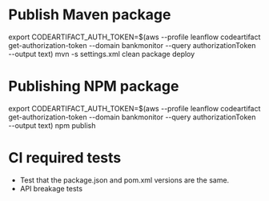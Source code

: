# Publish Maven package

export CODEARTIFACT_AUTH_TOKEN=$(aws --profile leanflow codeartifact get-authorization-token --domain bankmonitor --query authorizationToken --output text)
mvn -s settings.xml clean package deploy

# Publishing NPM package

export CODEARTIFACT_AUTH_TOKEN=$(aws --profile leanflow codeartifact get-authorization-token --domain bankmonitor --query authorizationToken --output text)
npm publish

# CI required tests

- Test that the package.json and pom.xml versions are the same.
- API breakage tests
